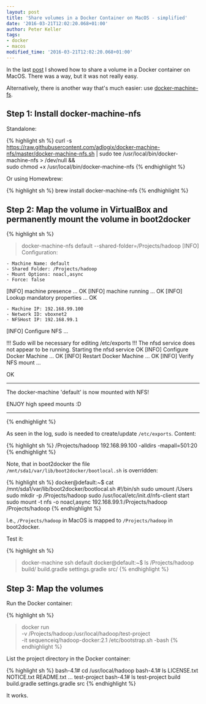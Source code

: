 ```yaml
---
layout: post
title: 'Share volumes in a Docker Container on MacOS - simplified'
date: '2016-03-21T12:02:20.068+01:00'
author: Peter Keller
tags:
- docker
- macos
modified_time: '2016-03-21T12:02:20.068+01:00'
---
```


In the last [post](2016/03/19/share-volume-with-docker-on-macos/) I showed how to 
share a volume in a Docker container on MacOS. There was a way, but it was not 
really easy. 

Alternatively, there is another way that's much easier: use 
[docker-machine-fs](https://github.com/adlogix/docker-machine-nfs).


## Step 1: Install docker-machine-nfs

Standalone:

{% highlight sh %}
curl -s https://raw.githubusercontent.com/adlogix/docker-machine-nfs/master/docker-machine-nfs.sh |
  sudo tee /usr/local/bin/docker-machine-nfs > /dev/null && \
  sudo chmod +x /usr/local/bin/docker-machine-nfs
{% endhighlight %}  
  
Or using Homewbrew:
  
{% highlight sh %}
brew install docker-machine-nfs
{% endhighlight %}  


## Step 2: Map the volume in VirtualBox and permanently mount the volume in boot2docker

{% highlight sh %}
> docker-machine-nfs default --shared-folder=/Projects/hadoop
[INFO] Configuration:

	- Machine Name: default 
	- Shared Folder: /Projects/hadoop 
	- Mount Options: noacl,async 
	- Force: false 

[INFO] machine presence ...                  OK 
[INFO] machine running ...                   OK 
[INFO] Lookup mandatory properties ...       OK 

	- Machine IP: 192.168.99.100 
	- Network ID: vboxnet2 
	- NFSHost IP: 192.168.99.1 

[INFO] Configure NFS ... 

 !!! Sudo will be necessary for editing /etc/exports !!! 
The nfsd service does not appear to be running.
Starting the nfsd service
                                             OK 
[INFO] Configure Docker Machine ...          OK 
[INFO] Restart Docker Machine ...            OK 
[INFO] Verify NFS mount ... 			


OK 

--------------------------------------------

 The docker-machine 'default'
 is now mounted with NFS!

 ENJOY high speed mounts :D

--------------------------------------------
{% endhighlight %}  

As seen in the log, sudo is needed to create/update `/etc/exports`.
Content:

{% highlight sh %}
/Projects/hadoop 192.168.99.100 -alldirs -mapall=501:20
{% endhighlight %}

Note, that in boot2docker the file `/mnt/sda1/var/lib/boot2docker/bootlocal.sh` 
is overridden:

{% highlight sh %}
docker@default:~$ cat /mnt/sda1/var/lib/boot2docker/bootlocal.sh
#!/bin/sh
  sudo umount /Users
    sudo mkdir -p /Projects/hadoop
  sudo /usr/local/etc/init.d/nfs-client start
    sudo mount -t nfs -o noacl,async 192.168.99.1:/Projects/hadoop /Projects/hadoop
{% endhighlight %}

I.e., `/Projects/hadoop` in MacOS is mapped to `/Projects/hadoop` in boot2docker.

Test it:

{% highlight sh %}
> docker-machine ssh default
docker@default:~$  ls /Projects/hadoop
build/  build.gradle  settings.gradle  src/
{% endhighlight %} 

## Step 3: Map the volumes

Run the Docker container:

{% highlight sh %}
> docker run \
  -v /Projects/hadoop:/usr/local/hadoop/test-project  \
  -it sequenceiq/hadoop-docker:2.1 /etc/bootstrap.sh -bash
{% endhighlight %}  

List the project directory in the Docker container:

{% highlight sh %}
bash-4.1# cd /usr/local/hadoop
bash-4.1# ls
LICENSE.txt  NOTICE.txt  README.txt ...  test-project
bash-4.1# ls test-project
build  build.gradle  settings.gradle  src
{% endhighlight %}     

It works.
